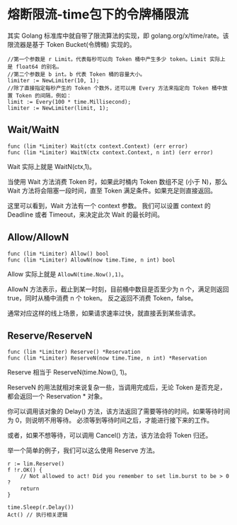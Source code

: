 ﻿# 熔断限流-time包下的令牌桶限流 #

其实 Golang 标准库中就自带了限流算法的实现，即 golang.org/x/time/rate。该限流器是基于 Token Bucket(令牌桶) 实现的。

```
//第一个参数是 r Limit。代表每秒可以向 Token 桶中产生多少 token。Limit 实际上是 float64 的别名。
//第二个参数是 b int。b 代表 Token 桶的容量大小。
limiter := NewLimiter(10, 1);
//除了直接指定每秒产生的 Token 个数外，还可以用 Every 方法来指定向 Token 桶中放置 Token 的间隔，例如：
limit := Every(100 * time.Millisecond);
limiter := NewLimiter(limit, 1);
```

## Wait/WaitN ##

```
func (lim *Limiter) Wait(ctx context.Context) (err error)
func (lim *Limiter) WaitN(ctx context.Context, n int) (err error)
```

Wait 实际上就是 WaitN(ctx,1)。

当使用 Wait 方法消费 Token 时，如果此时桶内 Token 数组不足 (小于 N)，那么 Wait 方法将会阻塞一段时间，直至 Token 满足条件。如果充足则直接返回。

这里可以看到，Wait 方法有一个 context 参数。
我们可以设置 context 的 Deadline 或者 Timeout，来决定此次 Wait 的最长时间。

## Allow/AllowN ##

```
func (lim *Limiter) Allow() bool
func (lim *Limiter) AllowN(now time.Time, n int) bool
```

Allow 实际上就是 `AllowN(time.Now(),1)`。

AllowN 方法表示，截止到某一时刻，目前桶中数目是否至少为 n 个，满足则返回 true，同时从桶中消费 n 个 token。
反之返回不消费 Token，false。

通常对应这样的线上场景，如果请求速率过快，就直接丢到某些请求。


## Reserve/ReserveN ##


```
func (lim *Limiter) Reserve() *Reservation
func (lim *Limiter) ReserveN(now time.Time, n int) *Reservation
```

Reserve 相当于 ReserveN(time.Now(), 1)。

ReserveN 的用法就相对来说复杂一些，当调用完成后，无论 Token 是否充足，都会返回一个 Reservation * 对象。

你可以调用该对象的 Delay() 方法，该方法返回了需要等待的时间。如果等待时间为 0，则说明不用等待。
必须等到等待时间之后，才能进行接下来的工作。

或者，如果不想等待，可以调用 Cancel() 方法，该方法会将 Token 归还。

举一个简单的例子，我们可以这么使用 Reserve 方法。

```
r := lim.Reserve()
f !r.OK() {
    // Not allowed to act! Did you remember to set lim.burst to be > 0 ?
    return
}

time.Sleep(r.Delay())
Act() // 执行相关逻辑

```